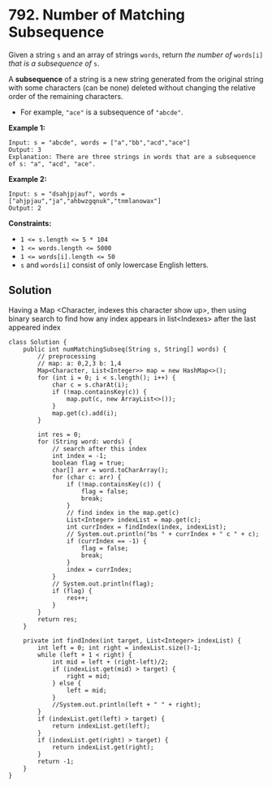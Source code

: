 # 792. Number of Matching Subsequence

Given a string `s` and an array of strings `words`, return _the number of_ `words[i]` _that is a subsequence of_ `s`.

A **subsequence** of a string is a new string generated from the original string with some characters (can be none) deleted without changing the relative order of the remaining characters.

* For example, `"ace"` is a subsequence of `"abcde"`.

**Example 1:**

```
Input: s = "abcde", words = ["a","bb","acd","ace"]
Output: 3
Explanation: There are three strings in words that are a subsequence of s: "a", "acd", "ace".
```

**Example 2:**

```
Input: s = "dsahjpjauf", words = ["ahjpjau","ja","ahbwzgqnuk","tnmlanowax"]
Output: 2
```

**Constraints:**

* `1 <= s.length <= 5 * 104`
* `1 <= words.length <= 5000`
* `1 <= words[i].length <= 50`
* `s` and `words[i]` consist of only lowercase English letters.

## Solution

Having a Map \<Character, indexes this character show up>, then using binary search to find how any index appears in list\<Indexes> after the last appeared index

```
class Solution {
    public int numMatchingSubseq(String s, String[] words) {
        // preprocessing
        // map: a: 0,2,3 b: 1,4 
        Map<Character, List<Integer>> map = new HashMap<>();
        for (int i = 0; i < s.length(); i++) {
            char c = s.charAt(i);
            if (!map.containsKey(c)) {
                map.put(c, new ArrayList<>());
            }
            map.get(c).add(i);
        }
        
        int res = 0;
        for (String word: words) {
            // search after this index
            int index = -1;
            boolean flag = true;
            char[] arr = word.toCharArray();
            for (char c: arr) {
                if (!map.containsKey(c)) {
                    flag = false;
                    break;
                }
                // find index in the map.get(c)
                List<Integer> indexList = map.get(c);
                int currIndex = findIndex(index, indexList);
                // System.out.println("bs " + currIndex + " c " + c);
                if (currIndex == -1) {
                    flag = false;
                    break;
                } 
                index = currIndex;
            }
            // System.out.println(flag);
            if (flag) {
                res++;
            }
        }
        return res;
    }
    
    private int findIndex(int target, List<Integer> indexList) {
        int left = 0; int right = indexList.size()-1;
        while (left + 1 < right) {
            int mid = left + (right-left)/2;
            if (indexList.get(mid) > target) {
                right = mid;
            } else {
                left = mid;
            }
            //System.out.println(left + " " + right);
        }
        if (indexList.get(left) > target) {
            return indexList.get(left);
        }
        if (indexList.get(right) > target) {
            return indexList.get(right);
        }
        return -1;
    }
}
```
